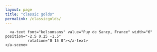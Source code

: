 ```yaml
---
layout: page
title: "classic golds"
permalink: /classicgolds/
---
```


<html>
  <head>
    <meta charset="utf-8">
    <title>360&deg; Image</title>
    <meta name="description" content="360&deg; Image - A-Frame">
    <script src="https://raw.githubusercontent.com/aframevr/aframe/v1.0.4/dist/aframe-master.js"></script>
  </head>
  <body>
    <a-scene>
      <a-sky src="https://previews.dropbox.com/p/thumb/AA8BNlXJx22-_wE7agaOD5phhpxQ7aNatmiE1Ksdnxh-Ku2yaBGJL1VCajU62__Q2sPSnsezBCd6pDsgmyd3jmXHC9NpCsmGOSrltc2qeqo8YiF00XNsQ8NHGlYVIDpBKqt8RV9iFpksFMLmgKVvOHn_V4E6OyG0VMJoaoXDTTw6S131pVnfzKNOElNTUDWyyggVJA8YpWav0pVhC7IoubUMkImx4aW4I04VIvIqWkynFvaAe3eKFkpjwn-FD4qWAa0-8ReGjUVKLCaM1gXKGTtxjRQ8kPPTDH_C3aqAK8O8gY6QW8xiVmSm1s_O6-3K6WIK8FgT-2-7Dt9Ntas-hrust9LvFWANKzTJhGS59LQCqA/p.jpeg?fv_content=true&size_mode=5" rotation="0 -130 0"></a-sky>

      <a-text font="kelsonsans" value="Puy de Sancy, France" width="6" position="-2.5 0.25 -1.5"
              rotation="0 15 0"></a-text>
    </a-scene>
  </body>
</html>

